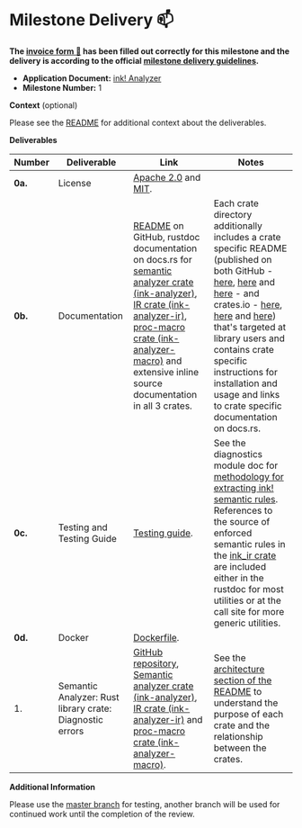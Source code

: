 # Milestone Delivery :mailbox:

**The [invoice form :pencil:](https://docs.google.com/forms/d/e/1FAIpQLSfmNYaoCgrxyhzgoKQ0ynQvnNRoTmgApz9NrMp-hd8mhIiO0A/viewform) has been filled out correctly for this milestone and the delivery is according to the official [milestone delivery guidelines](https://github.com/w3f/Grants-Program/blob/master/docs/Support%20Docs/milestone-deliverables-guidelines.md).**

* **Application Document:** [ink! Analyzer](https://github.com/w3f/Grants-Program/blob/master/applications/ink-analyzer.md)
* **Milestone Number:** 1

**Context** (optional)

Please see the [README](https://github.com/ink-analyzer/ink-analyzer#readme) for additional context about the deliverables.

**Deliverables**

| Number  | Deliverable                                              | Link                                                                                                                                                                                                                                                                                                                                                                                                                                                                | Notes                                                                                                                                                                                                                                                                                                                                                                                                                                                                                                                                                                                                                                                                               |
|---------|----------------------------------------------------------|---------------------------------------------------------------------------------------------------------------------------------------------------------------------------------------------------------------------------------------------------------------------------------------------------------------------------------------------------------------------------------------------------------------------------------------------------------------------|-------------------------------------------------------------------------------------------------------------------------------------------------------------------------------------------------------------------------------------------------------------------------------------------------------------------------------------------------------------------------------------------------------------------------------------------------------------------------------------------------------------------------------------------------------------------------------------------------------------------------------------------------------------------------------------|
| **0a.** | License                                                  | [Apache 2.0](https://github.com/ink-analyzer/ink-analyzer/blob/master/LICENSE-APACHE) and [MIT](https://github.com/ink-analyzer/ink-analyzer/blob/master/LICENSE-MIT).                                                                                                                                                                                                                                                                                              |                                                                                                                                                                                                                                                                                                                                                                                                                                                                                                                                                                                                                                                                                     |
| **0b.** | Documentation                                            | [README](https://github.com/ink-analyzer/ink-analyzer#readme) on GitHub, rustdoc documentation on docs.rs for [semantic analyzer crate (ink-analyzer)](https://docs.rs/ink-analyzer/latest/ink_analyzer/), [IR crate (ink-analyzer-ir)](https://docs.rs/ink-analyzer-ir/latest/ink_analyzer_ir/), [proc-macro crate (ink-analyzer-macro)](https://docs.rs/ink-analyzer-macro/latest/ink_analyzer_macro/) and extensive inline source documentation in all 3 crates. | Each crate directory additionally includes a crate specific README (published on both GitHub - [here](https://github.com/ink-analyzer/ink-analyzer/tree/master/crates/analyzer), [here](https://github.com/ink-analyzer/ink-analyzer/tree/master/crates/ir) and [here](https://github.com/ink-analyzer/ink-analyzer/tree/master/crates/macro) - and crates.io - [here](https://crates.io/crates/ink-analyzer), [here](https://crates.io/crates/ink-analyzer-ir) and [here](https://crates.io/crates/ink-analyzer-macro)) that's targeted at library users and contains crate specific instructions for installation and usage and links to crate specific documentation on docs.rs. |
| **0c.** | Testing and Testing Guide                                | [Testing guide](https://github.com/ink-analyzer/ink-analyzer#testing).                                                                                                                                                                                                                                                                                                                                                                                              | See the diagnostics module doc for [methodology for extracting ink! semantic rules](https://github.com/ink-analyzer/ink-analyzer/blob/master/crates/analyzer/src/analysis/diagnostics.rs#L1-L18). References to the source of enforced semantic rules in the [ink_ir crate](https://github.com/paritytech/ink/blob/v4.1.0/crates/ink/ir/src/lib.rs) are included either in the rustdoc for most utilities or at the call site for more generic utilities.                                                                                                                                                                                                                           |
| **0d.** | Docker                                                   | [Dockerfile](https://github.com/ink-analyzer/ink-analyzer/blob/master/Dockerfile).                                                                                                                                                                                                                                                                                                                                                                                  |                                                                                                                                                                                                                                                                                                                                                                                                                                                                                                                                                                                                                                                                                     |
| 1.      | Semantic Analyzer: Rust library crate: Diagnostic errors | [GitHub repository](https://github.com/ink-analyzer/ink-analyzer), [Semantic analyzer crate (ink-analyzer)](https://crates.io/crates/ink-analyzer), [IR crate (ink-analyzer-ir)](https://crates.io/crates/ink-analyzer-ir) and [proc-macro crate (ink-analyzer-macro)](https://crates.io/crates/ink-analyzer-macro).                                                                                                                                                | See the [architecture section of the README](https://github.com/ink-analyzer/ink-analyzer#architecture) to understand the purpose of each crate and the relationship between the crates.                                                                                                                                                                                                                                                                                                                                                                                                                                                                                            |

**Additional Information**

Please use the [master branch](https://github.com/ink-analyzer/ink-analyzer/tree/master) for testing, another branch will be used for continued work until the completion of the review.
